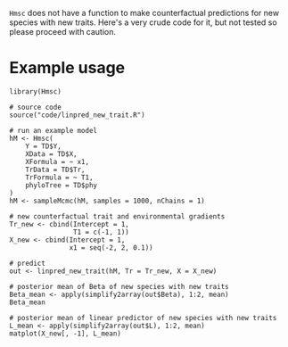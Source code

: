 `Hmsc` does not have a function to make counterfactual predictions for new species with new traits. Here's a very crude code for it, but not tested so please proceed with caution.

# Example usage

```
library(Hmsc)

# source code
source("code/linpred_new_trait.R")

# run an example model
hM <- Hmsc(
    Y = TD$Y,
    XData = TD$X,
    XFormula = ~ x1,
    TrData = TD$Tr,
    TrFormula = ~ T1, 
    phyloTree = TD$phy
)
hM <- sampleMcmc(hM, samples = 1000, nChains = 1)

# new counterfactual trait and environmental gradients
Tr_new <- cbind(Intercept = 1,
                T1 = c(-1, 1))
X_new <- cbind(Intercept = 1,
               x1 = seq(-2, 2, 0.1))

# predict
out <- linpred_new_trait(hM, Tr = Tr_new, X = X_new)

# posterior mean of Beta of new species with new traits
Beta_mean <- apply(simplify2array(out$Beta), 1:2, mean)
Beta_mean

# posterior mean of linear predictor of new species with new traits
L_mean <- apply(simplify2array(out$L), 1:2, mean)
matplot(X_new[, -1], L_mean)

```
